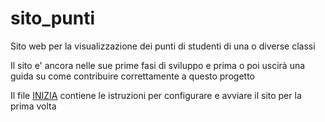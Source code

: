 # sito_punti
Sito web per la visualizzazione dei punti di studenti di una o diverse classi

Il sito e' ancora nelle sue prime fasi di sviluppo e prima o poi uscirà una guida su come contribuire correttamente a questo progetto

Il file [INIZIA](./docs/code/INIZIA.md) contiene le istruzioni per configurare e avviare il sito per la prima volta
